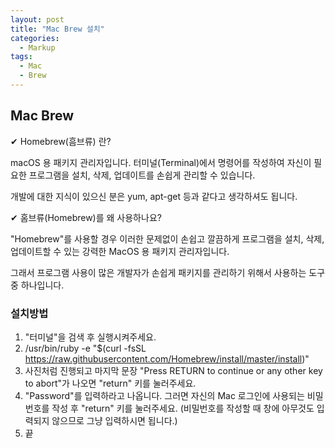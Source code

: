 ```yaml
---
layout: post
title: "Mac Brew 설치"
categories:
  - Markup
tags:
  - Mac
  - Brew
---
```


## Mac Brew


✔︎ Homebrew(흠브류) 란?

macOS 용 패키지 관리자입니다. 터미널(Terminal)에서 명령어를 작성하여 자신이 필요한 프로그램을 설치, 삭제, 업데이트를 손쉽게 관리할 수 있습니다.

개발에 대한 지식이 있으신 분은 yum, apt-get 등과 같다고 생각하셔도 됩니다.


✔︎ 홈브류(Homebrew)를 왜 사용하나요?


"Homebrew"를 사용할 경우 이러한 문제없이 손쉽고 깔끔하게 프로그램을 설치, 삭제, 업데이트할 수 있는 강력한 MacOS 용 패키지 관리자입니다.

그래서 프로그램 사용이 많은 개발자가 손쉽게 패키지를 관리하기 위해서 사용하는 도구 중 하나입니다.




### 설치방법

1. "터미널"을 검색 후 실행시켜주세요.
2. /usr/bin/ruby -e "$(curl -fsSL https://raw.githubusercontent.com/Homebrew/install/master/install)"
3. 사진처럼 진행되고 마지막 문장 "Press RETURN to continue or any other key to abort"가 나오면 "return" 키를 눌러주세요.
4. "Password"를 입력하라고 나옵니다.
그러면 자신의 Mac 로그인에 사용되는 비밀번호를 작성 후 "return" 키를 눌러주세요.
(비밀번호를 작성할 때 창에 아무것도 입력되지 않으므로 그냥 입력하시면 됩니다.)
5. 끝